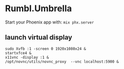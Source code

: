 # Rumbl.Umbrella

Start your Phoenix app with:
```mix phx.server```

## launch virtual display
```
sudo Xvfb :1 -screen 0 1920x1080x24 &
startxfce4 &
x11vnc -display :1 &
/opt/novnc/utils/novnc_proxy  --vnc localhost:5900 &